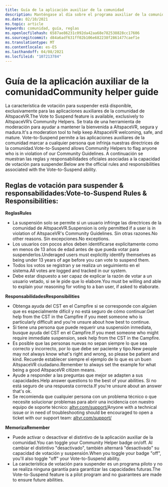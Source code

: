 ```yaml
---
title: Guía de la aplicación auxiliar de la comunidad
description: Manténgase al día sobre el programa auxiliar de la comunidad de AltspaceVR y las reglas y responsabilidades del uso de la característica de votación para suspender.
ms.date: 02/10/2021
ms.topic: article
keywords: comunidad, guía, reglas
ms.openlocfilehash: 6587ae86231c092da42aa68e782538828cc17606
ms.sourcegitcommit: d84a6adf631ff02b106e682238f2861477caef1e
ms.translationtype: MT
ms.contentlocale: es-ES
ms.lasthandoff: 04/08/2021
ms.locfileid: "107213784"
---
```

# <a name="community-helper-guide"></a><span data-ttu-id="a9ba1-104">Guía de la aplicación auxiliar de la comunidad</span><span class="sxs-lookup"><span data-stu-id="a9ba1-104">Community helper guide</span></span>

<span data-ttu-id="a9ba1-105">La característica de votación para suspender está disponible, exclusivamente para las aplicaciones auxiliares de la comunidad de AltspaceVR.</span><span class="sxs-lookup"><span data-stu-id="a9ba1-105">The Vote to Suspend feature is available, exclusively to AltspaceVR’s Community Helpers.</span></span> <span data-ttu-id="a9ba1-106">Se trata de una herramienta de moderación para ayudar a mantener la bienvenida a AltspaceVR, segura y madura.</span><span class="sxs-lookup"><span data-stu-id="a9ba1-106">It's a moderation tool to help keep AltspaceVR welcoming, safe, and mature.</span></span> <span data-ttu-id="a9ba1-107">Vote-to-Suspend permite a las aplicaciones auxiliares de la comunidad marcar a cualquier persona que infrinja nuestras directrices de la comunidad.</span><span class="sxs-lookup"><span data-stu-id="a9ba1-107">Vote-to-Suspend allows Community Helpers to flag anyone who is in violation of our Community Guidelines.</span></span> <span data-ttu-id="a9ba1-108">A continuación se muestran las reglas y responsabilidades oficiales asociadas a la capacidad de votación para suspender.</span><span class="sxs-lookup"><span data-stu-id="a9ba1-108">Below are the official rules and responsibilities associated with the Vote-to-Suspend ability.</span></span> 

## <a name="vote-to-suspend-rules--responsibilities"></a><span data-ttu-id="a9ba1-109">Reglas de votación para suspender & responsabilidades:</span><span class="sxs-lookup"><span data-stu-id="a9ba1-109">Vote-to-Suspend Rules & Responsibilities:</span></span> 

<span data-ttu-id="a9ba1-110">**Reglas**</span><span class="sxs-lookup"><span data-stu-id="a9ba1-110">**Rules**</span></span> 

* <span data-ttu-id="a9ba1-111">La suspensión solo se permite si un usuario infringe las directrices de la comunidad de AltspaceVR.</span><span class="sxs-lookup"><span data-stu-id="a9ba1-111">Suspension is only permitted if a user is in violation of AltspaceVR's Community Guidelines.</span></span> <span data-ttu-id="a9ba1-112">Sin otras razones.</span><span class="sxs-lookup"><span data-stu-id="a9ba1-112">No other reasons.</span></span> <span data-ttu-id="a9ba1-113">Sin excepciones.</span><span class="sxs-lookup"><span data-stu-id="a9ba1-113">No exceptions.</span></span>  
* <span data-ttu-id="a9ba1-114">Los usuarios con pocos años deben identificarse explícitamente como en menos de 13 años de edad antes de que pueda votar para suspenderlos.</span><span class="sxs-lookup"><span data-stu-id="a9ba1-114">Underaged users must explicitly identify themselves as being under 13 years of age before you can vote to suspend them.</span></span> 
* <span data-ttu-id="a9ba1-115">Todos los votos se registran y se realiza un seguimiento en el sistema.</span><span class="sxs-lookup"><span data-stu-id="a9ba1-115">All votes are logged and tracked in our system.</span></span> 
* <span data-ttu-id="a9ba1-116">Debe estar dispuesto a ser capaz de explicar la razón de votar a un usuario vetado, si se le pide que lo elabore.</span><span class="sxs-lookup"><span data-stu-id="a9ba1-116">You must be willing and able to explain your reasoning for voting to a ban user, if asked to elaborate.</span></span> 

<span data-ttu-id="a9ba1-117">**Responsabilidades**</span><span class="sxs-lookup"><span data-stu-id="a9ba1-117">**Responsibilities**</span></span> 

* <span data-ttu-id="a9ba1-118">Obtenga ayuda del CST en el Campfire si se corresponde con alguien que es especialmente difícil y no está seguro de cómo continuar.</span><span class="sxs-lookup"><span data-stu-id="a9ba1-118">Get help from the CST in the Campfire if you meet someone who is particularly difficult and you're unsure about how best to continue.</span></span>  
* <span data-ttu-id="a9ba1-119">Si tiene una persona que puede requerir una suspensión inmediata, busque ayuda del CST en el Campfire.</span><span class="sxs-lookup"><span data-stu-id="a9ba1-119">If you meet someone who might require immediate suspension, seek help from the CST in the Campfire.</span></span> 
* <span data-ttu-id="a9ba1-120">Es posible que las personas nuevas no sepan siempre lo que sea correcto y incorrecto, por lo que debe ser paciente y tipo.</span><span class="sxs-lookup"><span data-stu-id="a9ba1-120">New people may not always know what's right and wrong, so please be patient and kind.</span></span> <span data-ttu-id="a9ba1-121">Recuerde establecer siempre el ejemplo de lo que es un buen AltspaceVR ciudadano.</span><span class="sxs-lookup"><span data-stu-id="a9ba1-121">Remember to always set the example for what being a good AltspaceVR citizen means.</span></span> 
* <span data-ttu-id="a9ba1-122">Ayude a responder a las preguntas que mejor se adapten a sus capacidades.</span><span class="sxs-lookup"><span data-stu-id="a9ba1-122">Help answer questions to the best of your abilities.</span></span> <span data-ttu-id="a9ba1-123">Si no está seguro de una respuesta correcta.</span><span class="sxs-lookup"><span data-stu-id="a9ba1-123">If you're unsure about an answer that's ok.</span></span> 
* <span data-ttu-id="a9ba1-124">Se recomienda que cualquier persona con un problema técnico o que necesite solucionar problemas para abrir una incidencia con nuestro equipo de soporte técnico: [altvr.com/support/](https://help.altvr.com/hc/requests/new?ticket_form_id=114093998653)</span><span class="sxs-lookup"><span data-stu-id="a9ba1-124">Anyone with a technical issue or in need of troubleshooting should be encouraged to open a ticket with our support team: [altvr.com/support/](https://help.altvr.com/hc/requests/new?ticket_form_id=114093998653)</span></span>

<span data-ttu-id="a9ba1-125">**Memoriza**</span><span class="sxs-lookup"><span data-stu-id="a9ba1-125">**Remember**</span></span> 

* <span data-ttu-id="a9ba1-126">Puede activar o desactivar el distintivo de la aplicación auxiliar de la comunidad.</span><span class="sxs-lookup"><span data-stu-id="a9ba1-126">You can toggle your Community Helper badge on/off.</span></span> <span data-ttu-id="a9ba1-127">Al cambiar el distintivo "desactivado", también alternará "desactivado" su capacidad de votación y suspensión.</span><span class="sxs-lookup"><span data-stu-id="a9ba1-127">When you toggle your badge "off", you'll also toggle "off" your Vote-to-Suspend ability.</span></span> 
* <span data-ttu-id="a9ba1-128">La característica de votación para suspender es un programa piloto y no se realiza ninguna garantía para garantizar las capacidades futuras.</span><span class="sxs-lookup"><span data-stu-id="a9ba1-128">The Vote-to-Suspend feature is a pilot program and no guarantees are made to ensure future abilities.</span></span> 